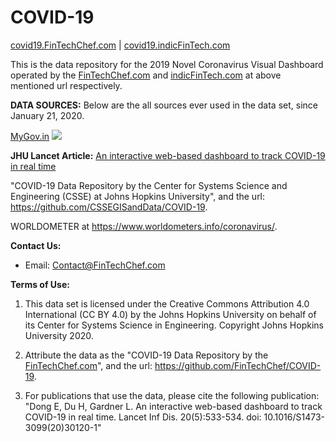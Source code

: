 # COVID-19
[covid19.FinTechChef.com](https://covid19.FinTechChef.com) | [covid19.indicFinTech.com](https://covid19.indicFinTech.com)

This is the data repository for the 2019 Novel Coronavirus Visual Dashboard operated by the [FinTechChef.com](https://FinTechChef.com) and [indicFinTech.com](https://indicFinTech.com) at above mentioned url respectively.



<b>DATA SOURCES:</b>
 Below are the all sources ever used in the data set, since January 21, 2020.

 [MyGov.in](https://www.mygov.in/)
 <a href="https://www.mygov.in/" target="_blank"><img src="https://static.mygov.in/rest/s3fs-public/styles/home-slider-image/public/mygov_161770225178977151.jpg"></a>

<b>JHU Lancet Article:</b>
[An interactive web-based dashboard to track COVID-19 in real time](https://doi.org/10.1016/S1473-3099(20)30120-1)


"COVID-19 Data Repository by the Center for Systems Science and Engineering (CSSE) at Johns Hopkins University", and the url: https://github.com/CSSEGISandData/COVID-19.

WORLDOMETER at https://www.worldometers.info/coronavirus/.

<b>Contact Us: </b>

* Email: Contact@FinTechChef.com

<b>Terms of Use:</b>

1. This data set is licensed under the Creative Commons Attribution 4.0 International (CC BY 4.0) by the Johns Hopkins University on behalf of its Center for Systems Science in Engineering.  Copyright Johns Hopkins University 2020. 

2. Attribute the data as the "COVID-19 Data Repository by the [FinTechChef.com](https://FinTechChef.com)", and the url: https://github.com/FinTechChef/COVID-19.  


3. For publications that use the data, please cite the following publication: "Dong E, Du H, Gardner L. An interactive web-based dashboard to track COVID-19 in real time. Lancet Inf Dis. 20(5):533-534. doi: 10.1016/S1473-3099(20)30120-1"